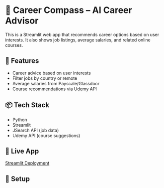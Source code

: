 # 🎯 Career Compass – AI Career Advisor

This is a Streamlit web app that recommends career options based on user interests. It also shows job listings, average salaries, and related online courses.

## 🚀 Features
- Career advice based on user interests
- Filter jobs by country or remote
- Average salaries from Payscale/Glassdoor
- Course recommendations via Udemy API

## 📦 Tech Stack
- Python
- Streamlit
- JSearch API (job data)
- Udemy API (course suggestions)

## 🔗 Live App
[Streamlit Deployment](https://your-app-link.streamlit.app)

## 📁 Setup
